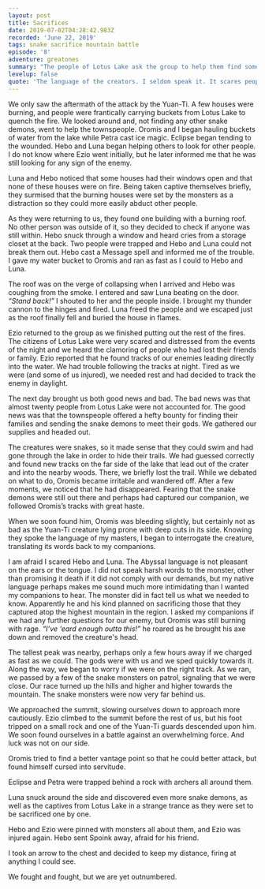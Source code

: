 ```yaml
---
layout: post
title: Sacrifices
date: 2019-07-02T04:28:42.983Z
recorded: 'June 22, 2019'
tags: snake sacrifice mountain battle
episode: '8'
adventure: greatones
summary: "The people of Lotus Lake ask the group to help them find some missing villagers, leading to a battle of religions at the top of a mountain."
levelup: false
quote: 'The language of the creators. I seldom speak it. It scares people. But not you. You embraced it.'
---
```


We only saw the aftermath of the attack by the Yuan-Ti. A few houses were burning, and people were frantically carrying buckets from Lotus Lake to quench the fire. We looked around and, not finding any other snake demons, went to help the townspeople. Oromis and I began hauling buckets of water from the lake while Petra cast ice magic. Eclipse began tending to the wounded. Hebo and Luna began helping others to look for other people. I do not know where Ezio went initially, but he later informed me that he was still looking for any sign of the enemy.

Luna and Hebo noticed that some houses had their windows open and that none of these houses were on fire. Being taken captive themselves briefly, they surmised that the burning houses were set by the monsters as a distraction so they could more easily abduct other people.

As they were returning to us, they found one building with a burning roof. No other person was outside of it, so they decided to check if anyone was still within. Hebo snuck through a window and heard cries from a storage closet at the back. Two people were trapped and Hebo and Luna could not break them out. Hebo cast a Message spell and informed me of the trouble. I gave my water bucket to Oromis and ran as fast as I could to Hebo and Luna.

The roof was on the verge of collapsing when I arrived and Hebo was coughing from the smoke. I entered and saw Luna beating on the door. _“Stand back!”_ I shouted to her and the people inside. I brought my thunder cannon to the hinges and fired. Luna freed the people and we escaped just as the roof finally fell and buried the house in flames.

Ezio returned to the group as we finished putting out the rest of the fires. The citizens of Lotus Lake were very scared and distressed from the events of the night and we heard the clamoring of people who had lost their friends or family. Ezio reported that he found tracks of our enemies leading directly into the water. We had trouble following the tracks at night. Tired as we were (and some of us injured), we needed rest and had decided to track the enemy in daylight.

The next day brought us both good news and bad. The bad news was that almost twenty people from Lotus Lake were not accounted for. The good news was that the townspeople offered a hefty bounty for finding their families and sending the snake demons to meet their gods. We gathered our supplies and headed out.

The creatures were snakes, so it made sense that they could swim and had gone through the lake in order to hide their trails. We had guessed correctly and found new tracks on the far side of the lake that lead out of the crater and into the nearby woods. There, we briefly lost the trail. While we debated on what to do, Oromis became irritable and wandered off. After a few moments, we noticed that he had disappeared. Fearing that the snake demons were still out there and perhaps had captured our companion, we followed Oromis’s tracks with great haste.

When we soon found him, Oromis was bleeding slightly, but certainly not as bad as the Yuan-Ti creature lying prone with deep cuts in its side. Knowing they spoke the language of my masters, I began to interrogate the creature, translating its words back to my companions.

I am afraid I scared Hebo and Luna. The Abyssal language is not pleasant on the ears or the tongue. I did not speak harsh words to the monster, other than promising it death if it did not comply with our demands, but my native language perhaps makes me sound much more intimidating than I wanted my companions to hear. The monster did in fact tell us what we needed to know. Apparently he and his kind planned on sacrificing those that they captured atop the highest mountain in the region. I asked my companions if we had any further questions for our enemy, but Oromis was still burning with rage. _“I’ve ‘eard enough outta this!”_ he roared as he brought his axe down and removed the creature's head.

The tallest peak was nearby, perhaps only a few hours away if we charged as fast as we could. The gods were with us and we sped quickly towards it. Along the way, we began to worry if we were on the right track. As we ran, we passed by a few of the snake monsters on patrol, signaling that we were close. Our race turned up the hills and higher and higher towards the mountain. The snake monsters were now very far behind us.

We approached the summit, slowing ourselves down to approach more cautiously. Ezio climbed to the summit before the rest of us, but his foot tripped on a small rock and one of the Yuan-Ti guards descended upon him. We soon found ourselves in a battle against an overwhelming force. And luck was not on our side.

Oromis tried to find a better vantage point so that he could better attack, but found himself cursed into servitude.

Eclipse and Petra were trapped behind a rock with archers all around them.

Luna snuck around the side and discovered even more snake demons, as well as the captives from Lotus Lake in a strange trance as they were set to be sacrificed one by one.

Hebo and Ezio were pinned with monsters all about them, and Ezio was injured again. Hebo sent Spoink away, afraid for his friend.

I took an arrow to the chest and decided to keep my distance, firing at anything I could see.

We fought and fought, but we are yet outnumbered.
